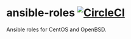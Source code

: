 # ansible-roles [![CircleCI](https://circleci.com/gh/jkryorg/ansible-roles.svg?style=svg)](https://circleci.com/gh/jkryorg/ansible-roles)

Ansible roles for CentOS and OpenBSD.
